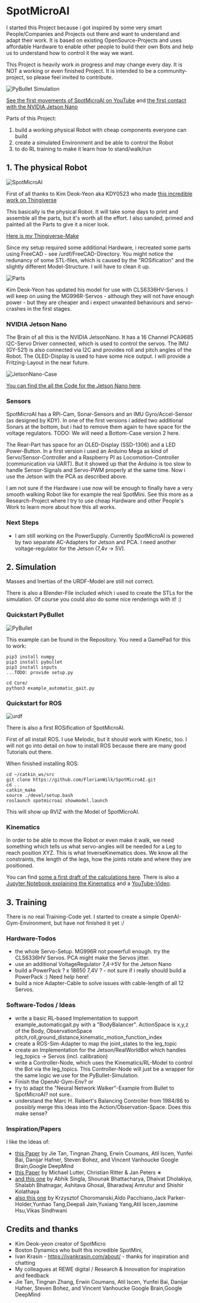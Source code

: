# SpotMicroAI 

I started this Project because i got inspired by some very smart People/Companies and Projects out there and want to 
understand and adapt their work. It is based on existing OpenSource-Projects and uses affordable Hardware to enable other people to build their own Bots and help us to understand how to control it the way we want.

This Project is heavily work in progress and may change every day. It is NOT a working or even finished Project.
It is intended to be a community-project, so please feel invited to contribute.

![PyBullet Simulation](/Images/SpotMicroAI_pybullet_lidar3.png)

[See the first movements of SpotMicroAI on YouTube](https://www.youtube.com/watch?v=vayiiII4xVQ) and [the first contact with the NVIDIA Jetson Nano](https://www.youtube.com/watch?v=no4voMsa7ZI)

Parts of this Project:
1. build a working physical Robot with cheap components everyone can build 
2. create a simulated Environment and be able to control the Robot 
3. to do RL training to make it learn how to stand/walk/run 

## 1. The physical Robot

![SpotMicroAI](/Images/SpotMicroAI_complete_1.jpg)

First of all thanks to Kim Deok-Yeon aka KDY0523 who made [this incredible work on Thingiverse](https://www.thingiverse.com/thing:3445283)

This basically is the physical Robot. It will take some days to print and assemble all the parts, but it's worth all the effort. I also sanded, primed and painted all the Parts to give it a nicer look.

[Here is my Thingiverse-Make](https://www.thingiverse.com/make:654812)

Since my setup required some additional Hardware, i recreated some parts using FreeCAD - see /urdf/FreeCAD-Directory.
You might notice the redunancy of some STL-files, which is caused by the "ROSification" and the slightly different Model-Structure. I will have to clean it up.

![Parts](/Images/SpotMicroAI_FreeCad.png)

Kim Deok-Yeon has updated his model for use with CLS6336HV-Servos. I will keep on using the MG996R-Servos - although they will not have enough power - but they are cheaper and i expect unwanted behaviours and servo-crashes in the first stages. 

### NVIDIA Jetson Nano

The Brain of all this is the NVIDIA JetsonNano. It has a 16 Channel PCA9685 I2C-Servo Driver connected, which is used to control the servos. The IMU (GY-521) is also connected via I2C and provides roll and pitch angles of the Robot.
The OLED-Display is used to have some nice output. 
I will provide a Fritzing-Layout in the near future.

![JetsonNano-Case](/Images/SpotMicroAI_jetson.jpg)

[You can find the all the Code for the Jetson Nano here](/JetsonNano).

### Sensors

SpotMicroAI has a RPi-Cam, Sonar-Sensors and an IMU Gyro/Accel-Sensor (as designed by KDY). In one of the first versions i added two additional Sonars at the bottom, but i had to remove them again to have space for the voltage regulators. 
TODO: We will need a Bottom-Case version 2 here.

The Rear-Part has space for an OLED-Display (SSD-1306) and a LED Power-Button.
In a first version i used an Arduino Mega as kind of Servo/Sensor-Controller and a Raspberry PI as Locomotion-Controller (communication via UART). But it showed up that the Arduino is too slow to handle Sensor-Signals and Servo-PWM properly at the same time. Now i use the Jetson with the PCA as described above.

I am not sure if the Hardware i use now will be enough to finally have a very smooth walking Robot like for example the real SpotMini. See this more as a Research-Project where I try to use cheap Hardware and other People's Work to learn more about how this all works. 

### Next Steps

- I am still working on the PowerSupply. Currently SpotMicroAI is powered by two separate AC-Adapters for Jetson and PCA. I need another voltage-regulator for the Jetson (7,4v -> 5V). 

## 2. Simulation

Masses and Inertias of the URDF-Model are still not correct.

There is also a Blender-File included which i used to create the STLs for the simulation. 
Of course you could also do some nice renderings with it! :)

### Quickstart PyBullet

![PyBullet](/Images/SpotMicroAI_stairs.png)

This example can be found in the Repository. You need a GamePad for this to work:
```
pip3 install numpy
pip3 install pybullet
pip3 install inputs
...TODO: provide setup.py

cd Core/
python3 example_automatic_gait.py
```

### Quickstart for ROS

![urdf](/Images/SpotMicroAI_rviz_urdf.png)

There is also a first ROSification of SpotMicroAI.

First of all install ROS. I use Melodic, but it should work with Kinetic, too.
I will not go into detail on how to install ROS because there are many good Tutorials out there.

When finished installing ROS:

```
cd ~/catkin_ws/src
git clone https://github.com/FlorianWilk/SpotMicroAI.git
cd ..
catkin_make
source ./devel/setup.bash
roslaunch spotmicroai showmodel.launch
```

This will show up RVIZ with the Model of SpotMicroAI. 

### Kinematics

In order to be able to move the Robot or even make it walk, we need something which tells us what servo-angles
will be needed for a Leg to reach position XYZ.
This is what InverseKinematics does. We know all the constraints, the length of the legs, how the joints rotate and where they are positioned. 

You can find [some a first draft of the calculations here](https://github.com/FlorianWilk/SpotMicroAI/tree/master/Kinematics). There is also a [Jupyter Notebook explaining the Kinematics](https://github.com/FlorianWilk/SpotMicroAI/tree/master/Kinematics/Kinematic.ipynb) and a [YouTube-Video](https://www.youtube.com/watch?v=VSkqhFok17Q).

## 3. Training

There is no real Training-Code yet.
I started to create a simple OpenAI-Gym-Environment, but have not finished it yet :/ 

### Hardware-Todos

 - the whole Servo-Setup. MG996R not powerfull enough. try the CLS6336HV Servos. PCA might make the Servos jitter.
 - use an additional VoltageRegulator 7,4->5V for the Jetson Nano
 - build a PowerPack ? x 18650 7,4V ? - not sure if i really should build a PowerPack :) Need help here! 
 - build a nice Adapter-Cable to solve issues with cable-length of all 12 Servos. 
 
### Software-Todos / Ideas 
 
 - write a basic RL-based Implementation to support example_automaticgait.py with a "BodyBalancer". ActionSpace is x,y,z of the Body, ObservationSpace pitch,roll,ground_distance,kinematic_motion_function_index
 - create a ROS-Sim-Adapter to map the joint_states to the leg_topic 
 - create an Implementation for the Jetson/RealWorldBot which handles leg_topics -> Servos (incl. calibration)
 - write a Controller-Node, which uses the Kinematics/RL-Model to control the Bot via the leg_topics. This Controller-Node will just be a wrapper for the same logic we use for the PyBullet-Simulation. 
 - Finish the OpenAI-Gym-Env? or
 - try to adapt the "Neural Network Walker"-Example from Bullet to SpotMicroAI? not sure..
 - understand the Marc H. Raibert's Balancing Controller from 1984/86 to possibly merge this ideas into the Action/Observation-Space. Does this make sense?

### Inspiration/Papers

I like the Ideas of:
- [this Paper](https://arxiv.org/pdf/1804.10332.pdf) by
Jie Tan, Tingnan Zhang, Erwin Coumans, Atil Iscen, Yunfei Bai, Danijar Hafner, Steven Bohez, and Vincent Vanhoucke
Google Brain,Google DeepMind
- [this Paper](https://openreview.net/pdf?id=BklHpjCqKm) by Michael Lutter, Christian Ritter & Jan Peters ∗
- [and this one](https://arxiv.org/pdf/1810.03842.pdf) by Abhik Singla, Shounak Bhattacharya, Dhaivat Dholakiya,
Shalabh Bhatnagar, Ashitava Ghosal, Bharadwaj Amrutur and Shishir Kolathaya
- [also this one](https://arxiv.org/pdf/1903.02993.pdf) by Krzysztof Choromanski,Aldo Pacchiano,Jack Parker-Holder,Yunhao Tang,Deepali Jain,Yuxiang Yang,Atil Iscen,Jasmine Hsu,Vikas Sindhwani

## Credits and thanks

- Kim Deok-yeon creator of SpotMicro
- Boston Dynamics who built this incredible SpotMini,
- Ivan Krasin - https://ivankrasin.com/about/ - thanks for inspiration and chatting
- My colleagues at REWE digital / Research & Innovation for inspiration and feedback
- Jie Tan, Tingnan Zhang, Erwin Coumans, Atil Iscen, Yunfei Bai, Danijar Hafner, Steven Bohez, and Vincent Vanhoucke
Google Brain,Google DeepMind 

